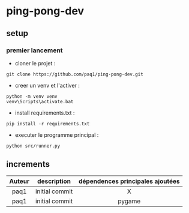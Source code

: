 # ping-pong-dev
## setup
### premier lancement

<ul>
    <li>
        cloner le projet : 
    </li>
</ul>

```
git clone https://github.com/paq1/ping-pong-dev.git
```

<ul>
    <li>
        creer un venv et l'activer : 
    </li>
</ul>

```
python -m venv venv
venv\Scripts\activate.bat
```

<ul>
    <li>
        install requirements.txt : 
    </li>
</ul>

```
pip install -r requirements.txt
```

<ul>
    <li>
        executer le programme principal : 
    </li>
</ul>

```
python src/runner.py
```

## increments
| Auteur |  description   | dépendences principales ajoutées |
|:------:|:--------------:|:--------------------------------:|
|  paq1  | initial commit |                X                 |
|  paq1  | initial commit |              pygame              |